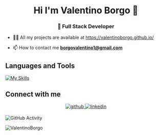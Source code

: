 <h1 align="center">Hi I'm Valentino Borgo 🚀</h1>
<h3 align="center">🔌 Full Stack Developer</h3> 

- 👨‍💻 All my projects are available at https://valentinoborgo.github.io/

- 📫 How to contact me **borgovalentino1@gmail.com**

## Languages and Tools

[![My Skills](https://skillicons.dev/icons?i=java,spring,php,symfony,nodejs,express,mysql,postgres,postman,docker,aws,jenkins,js,ts,html,css,react,redux,angular,bootstrap,cs,figma,linux,androidstudio)](https://skillicons.dev)

<!--
![JavaScript](https://img.shields.io/badge/-JavaScript-333333?style=flat&logo=javascript)</br>
![Java](https://img.shields.io/badge/Java-ED8B00?style=for-the-badge&logo=openjdk&logoColor=white)</br>
![Spring Boot](https://img.shields.io/badge/-Spring%20Boot-333333?style=flat&logo=SpringBoot&logoColor=563D7)</br>
![Hibernate](https://img.shields.io/badge/-Hibernate-333333?style=flat&logo=Hibernate&logoColor=563D77)</br>
![Bootstrap](https://img.shields.io/badge/-Bootstrap-333333?style=flat&logo=bootstrap&logoColor=563D7C)</br>
![Angular]( https://img.shields.io/badge/-Angular-333333?style=flat&logo=Angular)</br>
![React](https://img.shields.io/badge/-React-333333?style=flat&logo=react)</br>
![Redux](https://img.shields.io/badge/-Redux-333333?style=flat&logo=redux)</br>
![Node.js](https://img.shields.io/badge/-Node.js-333333?style=flat&logo=node.js)</br>
![Express](https://img.shields.io/badge/-Express-333333?style=flat&logo=express)</br>
![MySQL](https://img.shields.io/badge/-MySQLl-333333?style=flat&logo=MySQL)</br>
![PHP](https://img.shields.io/badge/-PHP-333333?style=flat&logo=PHP)</br>
![Symfony](https://img.shields.io/badge/-Symfony-333333?style=flat&logo=Symfony) </br>
![Figma](https://img.shields.io/badge/-Figma-333333?style=flat&logo=figma)</br>
![AndroidStudio](https://img.shields.io/badge/-AndroidStudio-333333?style=flat&logo=AndroidStudio)</br>
![Insomnia](https://img.shields.io/badge/-Insomnia-333333?style=flat&logo=insomnia)</br>
![Postman](https://img.shields.io/badge/-Postman-333333?style=flat&logo=Postman)</br>
![Docker](https://img.shields.io/badge/-Docker-333333?style=flat&logo=Docker)</br>
![AWS]( https://raw.githubusercontent.com/tandpfun/skill-icons/65dea6c4eaca7da319e552c09f4cf5a9a8dab2c8/icons/AWS-Dark.svg)</br>
-->

 

## Connect with me
<div align="center">
<a href="https://github.com/ValentinoBorgo" target="_blank">
<img src=https://img.shields.io/badge/github-%2324292e.svg?&style=for-the-badge&logo=github&logoColor=white alt=github style="margin-bottom: 5px;" />
</a>
<a href="https://www.linkedin.com/in/valentino-borgo-a185b2258/" target="_blank">
<img src=https://img.shields.io/badge/linkedin-%231E77B5.svg?&style=for-the-badge&logo=linkedin&logoColor=white alt=linkedin style="margin-bottom: 5px;" />
</a>
</div>

![GitHub Activity](https://github-readme-stats.vercel.app/api?username=ValentinoBorgo&show_icons=true)

<p align="left"> <img src="https://komarev.com/ghpvc/?username=ValentinoBorgo&label=Profile%20views&color=0e75b6&style=flat" alt="ValentinoBorgo" /> </p>
